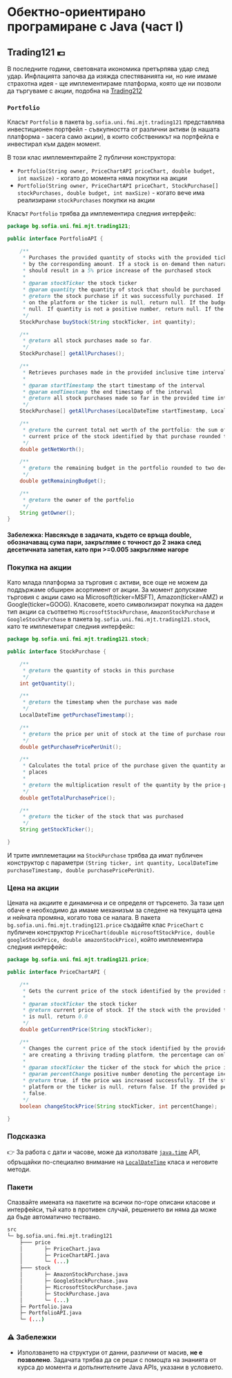 # Обектно-ориентирано програмиране с Java (част I)

## Trading121 :euro:

В последните години, световната икономика претърпява удар след удар. Инфлацията започва да изяжда спестяванията ни, но ние имаме страхотна идея - ще имплементираме платформа, която ще ни позволи да търгуваме с акции, подобна на [Trading212](https://www.trading212.com)

### `Portfolio`

Класът `Portfolio` в пакета `bg.sofia.uni.fmi.mjt.trading121` представлява инвестиционен портфейл - съвкупността от различни активи (в нашата платформа - засега само акции), в които собственикът на портфейла е инвестирал към даден момент.

В този клас имплементирайте 2 публични конструктора:
* `Portfolio(String owner, PriceChartAPI priceChart, double budget, int maxSize)` - когато до момента няма покупки на акции
* `Portfolio(String owner, PriceChartAPI priceChart, StockPurchase[] stockPurchases, double budget, int maxSize)` - когато вече има реализирани `stockPurchases` покупки на акции
  
Класът `Portfolio` трябва да имплементира следния интерфейс:
```java
package bg.sofia.uni.fmi.mjt.trading121;

public interface PortfolioAPI {

    /**
     * Purchases the provided quantity of stocks with the provided ticker. The budget in the portfolio should decrease
     * by the corresponding amount. If a stock is on-demand then naturally its price increases. Every stock purchase
     * should result in a 5% price increase of the purchased stock
     * 
     * @param stockTicker the stock ticker
     * @param quantity the quantity of stock that should be purchased
     * @return the stock purchase if it was successfully purchased. If the stock with the provided ticker is not traded
     * on the platform or the ticker is null, return null. If the budget is not enough to make the purchase, return
     * null. If quantity is not a positive number, return null. If the portfolio is already at max size, return null.
     */
    StockPurchase buyStock(String stockTicker, int quantity);

    /**
     * @return all stock purchases made so far.
     */
    StockPurchase[] getAllPurchases();

    /**
     * Retrieves purchases made in the provided inclusive time interval
     * 
     * @param startTimestamp the start timestamp of the interval
     * @param endTimestamp the end timestamp of the interval
     * @return all stock purchases made so far in the provided time interval
     */
    StockPurchase[] getAllPurchases(LocalDateTime startTimestamp, LocalDateTime endTimestamp);

    /**
     * @return the current total net worth of the portfolio: the sum of each purchases' quantity multiplied by the
     * current price of the stock identified by that purchase rounded to two decimal places
     */
    double getNetWorth();

    /**
     * @return the remaining budget in the portfolio rounded to two decimal places
     */
    double getRemainingBudget();

    /**
     * @return the owner of the portfolio
     */
    String getOwner();
}
```

#### Забележка: Навсякъде в задачата, където се връща double, обозначаващ сума пари, закръгляме с точност до 2 знака след десетичната запетая, като при >=0.005 закръгляме нагоре

### Покупка на акции

Като млада платформа за търговия с активи, все още не можем да поддържаме обширен асортимент от акции. За момент допускаме търговия с акции само на Microsoft(ticker=MSFT), Amazon(ticker=AMZ) и Google(ticker=GOOG). Класовете, което символизират покупка на даден тип акции са съответно `MicrosoftStockPurchase`, `AmazonStockPurchase` и `GoogleStockPurchase` в пакета `bg.sofia.uni.fmi.mjt.trading121.stock`, като те имплеметират следния интерфейс:

```java
package bg.sofia.uni.fmi.mjt.trading121.stock;

public interface StockPurchase {

    /**
     * @return the quantity of stocks in this purchase
     */
    int getQuantity();

    /**
     * @return the timestamp when the purchase was made
     */
    LocalDateTime getPurchaseTimestamp();

    /**
     * @return the price per unit of stock at the time of purchase rounded to two decimal places
     */
    double getPurchasePricePerUnit();

    /**
     * Calculates the total price of the purchase given the quantity and the price per unit rounded to two decimal
     * places
     * 
     * @return the multiplication result of the quantity by the price-per-unit
     */
    double getTotalPurchasePrice();

    /**
     * @return the ticker of the stock that was purchased
     */
    String getStockTicker();

}
```

И трите имплеметации на `StockPurchase` трябва да имат публичен конструктор с параметри `(String ticker, int quantity, LocalDateTime purchaseTimestamp, double purchasePricePerUnit)`.

### Цена на акции

Цената на акциите е динамична и се определя от търсенето. За тази цел обаче е необходимо да имаме механизъм за следене на текущата цена и нейната промяна, когато това се налага. В пакета `bg.sofia.uni.fmi.mjt.trading121.price` създайте клас `PriceChart` с публичен конструктор `PriceChart(double microsoftStockPrice, double googleStockPrice, double amazonStockPrice)`, който имплементира следния интерфейс:
```java
package bg.sofia.uni.fmi.mjt.trading121.price;

public interface PriceChartAPI {

    /**
     * Gets the current price of the stock identified by the provided stock ticker rounded to two decimal places
     * 
     * @param stockTicker the stock ticker
     * @return current price of stock. If the stock with the provided ticker is not traded on the platform or the ticker
     * is null, return 0.0
     */
    double getCurrentPrice(String stockTicker);

    /**
     * Changes the current price of the stock identified by the provided stock ticker by the provided percentage. As we
     * are creating a thriving trading platform, the percentage can only be a positive number
     * 
     * @param stockTicker the ticker of the stock for which the price is changing
     * @param percentChange positive number denoting the percentage increase of stock price
     * @return true, if the price was increased successfully. If the stock with the provided ticker is not traded on the
     * platform or the ticker is null, return false. If the provided percentChange is not a positive number, return
     * false.
     */
    boolean changeStockPrice(String stockTicker, int percentChange);

}
```

### Подсказка

:point_right: За работа с дати и часове, може да използвате [`java.time`](https://docs.oracle.com/en/java/javase/21/docs/api/java.base/java/time/package-summary.html) API, обръщайки по-специално внимание на [`LocalDateTime`](https://docs.oracle.com/en/java/javase/21/docs/api/java.base/java/time/LocalDateTime.html) класа и неговите методи.

### Пакети

Спазвайте имената на пакетите на всички по-горе описани класове и интерфейси, тъй като в противен случай, решението ви няма да може да бъде автоматично тествано.

```bash
src
└─ bg.sofia.uni.fmi.mjt.trading121
    ├─── price
    │       ├─ PriceChart.java
    │       ├─ PriceChartAPI.java
    │       └─ (...)
    ├─── stock
    │       ├─ AmazonStockPurchase.java
    │       ├─ GoogleStockPurchase.java
    │       ├─ MicrosoftStockPurchase.java
    │       ├─ StockPurchase.java
    │       └─ (...)
    ├─ Portfolio.java
    ├─ PortfolioAPI.java
    └─ (...)
```

### :warning: Забележки

- Използването на структури от данни, различни от масив, **не е позволено**. Задачата трябва да се реши с помощта на знанията от курса до момента и допълнителните Java APIs, указани в условието.
